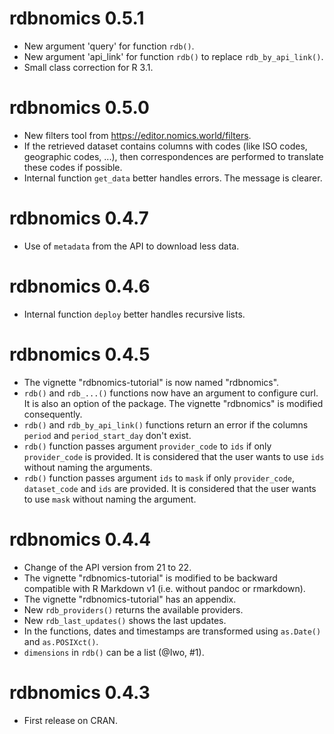 # rdbnomics 0.5.1

* New argument 'query' for function `rdb()`.
* New argument 'api_link' for function `rdb()` to replace `rdb_by_api_link()`.
* Small class correction for R 3.1.

# rdbnomics 0.5.0

* New filters tool from <https://editor.nomics.world/filters>.
* If the retrieved dataset contains columns with codes (like ISO codes,
  geographic codes, ...), then correspondences are performed to translate
  these codes if possible.
* Internal function `get_data` better handles errors. The message is clearer.

# rdbnomics 0.4.7

* Use of `metadata` from the API to download less data.

# rdbnomics 0.4.6

* Internal function `deploy` better handles recursive lists.

# rdbnomics 0.4.5

* The vignette "rdbnomics-tutorial" is now named "rdbnomics".
* `rdb()` and `rdb_...()` functions now have an argument to configure curl. It
  is also an option of the package. The vignette "rdbnomics" is
  modified consequently.
* `rdb()` and `rdb_by_api_link()` functions return an error if the columns
  `period` and `period_start_day` don't exist.
* `rdb()` function passes argument `provider_code` to `ids` if only
  `provider_code` is provided. It is considered that the user wants to use
  `ids` without naming the arguments.
* `rdb()` function passes argument `ids` to `mask` if only
  `provider_code`, `dataset_code` and `ids` are provided. It is considered that
   the user wants to use `mask` without naming the argument.

# rdbnomics 0.4.4

* Change of the API version from 21 to 22.
* The vignette "rdbnomics-tutorial" is modified to be backward compatible
  with R Markdown v1 (i.e. without pandoc or rmarkdown).
* The vignette "rdbnomics-tutorial" has an appendix.
* New `rdb_providers()` returns the available providers.
* New `rdb_last_updates()` shows the last updates.
* In the functions, dates and timestamps are transformed using `as.Date()` and
  `as.POSIXct()`.
* `dimensions` in `rdb()` can be a list (@Iwo, #1).

# rdbnomics 0.4.3

* First release on CRAN.
